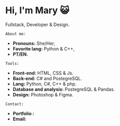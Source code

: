 # Hi, I'm Mary 😺

Fullstack, Developer & Design.

`About me:`
- **Pronouns:** She/Her,
- **Favorite lang:** Python & C++,
- **PT/EN.**

`Tools:`
- **Front-end:** HTML, CSS & Js.
- **Back-end:** C# and PostegreSQL.
- **Lang:** Python, C#, C++ & php.
- **Database and analysis:** PostegreSQL & Pandas.
- **Design:** Photoshop & Figma.

`Contact:`
- **Portfolio :**
- **Email:**
